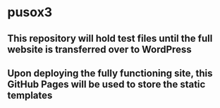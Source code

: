 # pusox3

## This repository will hold test files until the full website is transferred over to WordPress
## Upon deploying the fully functioning site, this GitHub Pages will be used to store the static templates
